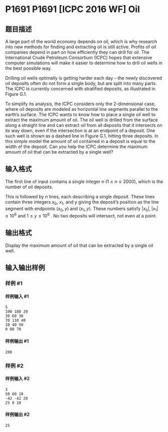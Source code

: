 # P1691 P1691 [ICPC 2016 WF] Oil

## 题目描述

A large part of the world economy depends on oil, which is why research into new methods for finding
and extracting oil is still active. Profits of oil companies depend in part on how efficiently they can
drill for oil. The International Crude Petroleum Consortium (ICPC) hopes that extensive computer
simulations will make it easier to determine how to drill oil wells in the best possible way.

Drilling oil wells optimally is getting harder each day – the newly discovered oil deposits often do
not form a single body, but are split into many parts. The ICPC is currently concerned with stratified deposits, as illustrated in Figure G.1.

To simplify its analysis, the ICPC considers only the 2-dimensional case, where oil deposits are modeled
as horizontal line segments parallel to the earth’s surface. The ICPC wants to know how to place a single
oil well to extract the maximum amount of oil. The oil well is drilled from the surface along a straight
line and can extract oil from all deposits that it intersects on its way down, even if the intersection is at
an endpoint of a deposit. One such well is shown as a dashed line in Figure G.1, hitting three deposits.
In this simple model the amount of oil contained in a deposit is equal to the width of the deposit. Can
you help the ICPC determine the maximum amount of oil that can be extracted by a single well?

## 输入格式

The first line of input contains a single integer n ($1 ≤ n ≤ 2 000$), which is the number of oil deposits.

This is followed by $n$ lines, each describing a single deposit. These lines contain three integers $x_0$,
$x_1$, and y giving the deposit’s position as the line segment with endpoints $(x_0, y)$ and $(x_1, y)$. These
numbers satisfy $|x_0|, |x_1| ≤ 10^6$
and $1 ≤ y ≤ 10^6$
. No two deposits will intersect, not even at a point.


## 输出格式

Display the maximum amount of oil that can be extracted by a single oil well.

## 输入输出样例

### 样例 #1

#### 样例输入 #1

```
5
100 180 20
30 60 30
70 110 40
10 40 50
0 80 70
```

#### 样例输出 #1

```
200
```

### 样例 #2

#### 样例输入 #2

```
3
50 60 10
-42 -42 20
25 0 10
```

#### 样例输出 #2

```
25
```
